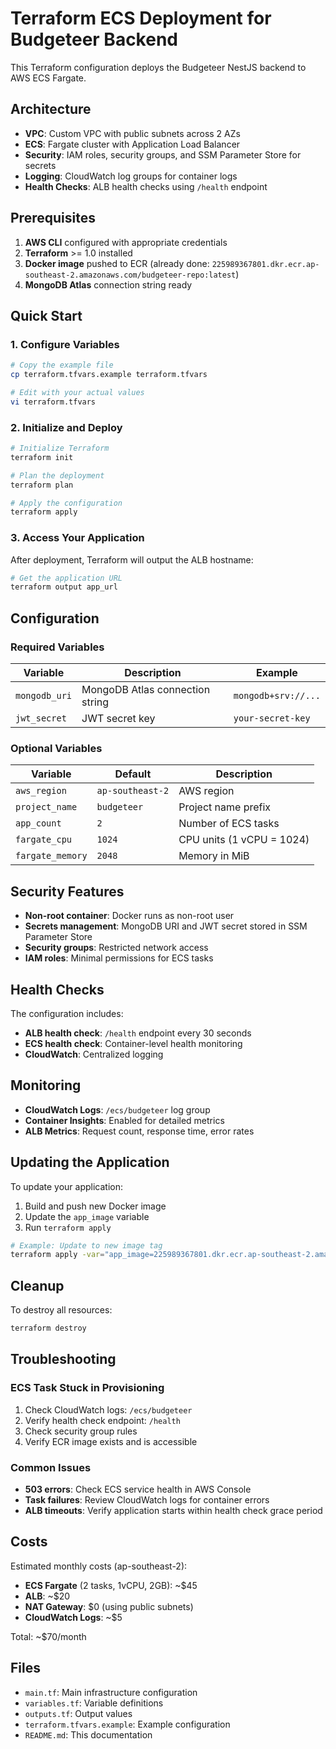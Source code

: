 # Terraform ECS Deployment for Budgeteer Backend 

This Terraform configuration deploys the Budgeteer NestJS backend to AWS ECS Fargate.

## Architecture

- **VPC**: Custom VPC with public subnets across 2 AZs
- **ECS**: Fargate cluster with Application Load Balancer
- **Security**: IAM roles, security groups, and SSM Parameter Store for secrets
- **Logging**: CloudWatch log groups for container logs
- **Health Checks**: ALB health checks using `/health` endpoint

## Prerequisites

1. **AWS CLI** configured with appropriate credentials
2. **Terraform** >= 1.0 installed
3. **Docker image** pushed to ECR (already done: `225989367801.dkr.ecr.ap-southeast-2.amazonaws.com/budgeteer-repo:latest`)
4. **MongoDB Atlas** connection string ready

## Quick Start

### 1. Configure Variables

```bash
# Copy the example file
cp terraform.tfvars.example terraform.tfvars

# Edit with your actual values
vi terraform.tfvars
```

### 2. Initialize and Deploy

```bash
# Initialize Terraform
terraform init

# Plan the deployment
terraform plan

# Apply the configuration
terraform apply
```

### 3. Access Your Application

After deployment, Terraform will output the ALB hostname:

```bash
# Get the application URL
terraform output app_url
```

## Configuration

### Required Variables

| Variable | Description | Example |
|----------|-------------|---------|
| `mongodb_uri` | MongoDB Atlas connection string | `mongodb+srv://...` |
| `jwt_secret` | JWT secret key | `your-secret-key` |

### Optional Variables

| Variable | Default | Description |
|----------|---------|-------------|
| `aws_region` | `ap-southeast-2` | AWS region |
| `project_name` | `budgeteer` | Project name prefix |
| `app_count` | `2` | Number of ECS tasks |
| `fargate_cpu` | `1024` | CPU units (1 vCPU = 1024) |
| `fargate_memory` | `2048` | Memory in MiB |

## Security Features

- **Non-root container**: Docker runs as non-root user
- **Secrets management**: MongoDB URI and JWT secret stored in SSM Parameter Store
- **Security groups**: Restricted network access
- **IAM roles**: Minimal permissions for ECS tasks

## Health Checks

The configuration includes:
- **ALB health check**: `/health` endpoint every 30 seconds
- **ECS health check**: Container-level health monitoring
- **CloudWatch**: Centralized logging

## Monitoring

- **CloudWatch Logs**: `/ecs/budgeteer` log group
- **Container Insights**: Enabled for detailed metrics
- **ALB Metrics**: Request count, response time, error rates

## Updating the Application

To update your application:

1. Build and push new Docker image
2. Update the `app_image` variable
3. Run `terraform apply`

```bash
# Example: Update to new image tag
terraform apply -var="app_image=225989367801.dkr.ecr.ap-southeast-2.amazonaws.com/budgeteer-repo:v2.0.0"
```

## Cleanup

To destroy all resources:

```bash
terraform destroy
```

## Troubleshooting

### ECS Task Stuck in Provisioning

1. Check CloudWatch logs: `/ecs/budgeteer`
2. Verify health check endpoint: `/health`
3. Check security group rules
4. Verify ECR image exists and is accessible

### Common Issues

- **503 errors**: Check ECS service health in AWS Console
- **Task failures**: Review CloudWatch logs for container errors
- **ALB timeouts**: Verify application starts within health check grace period

## Costs

Estimated monthly costs (ap-southeast-2):
- **ECS Fargate** (2 tasks, 1vCPU, 2GB): ~$45
- **ALB**: ~$20
- **NAT Gateway**: $0 (using public subnets)
- **CloudWatch Logs**: ~$5

Total: ~$70/month

## Files

- `main.tf`: Main infrastructure configuration
- `variables.tf`: Variable definitions
- `outputs.tf`: Output values
- `terraform.tfvars.example`: Example configuration
- `README.md`: This documentation
